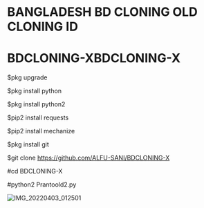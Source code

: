 # BANGLADESH BD CLONING OLD CLONING ID
# BDCLONING-XBDCLONING-X

$pkg upgrade

$pkg install python

$pkg install python2

$pip2 install requests

$pip2 install mechanize

$pkg install git

$git clone
https://github.com/ALFU-SANI/BDCLONING-X

#cd BDCLONING-X

#python2 Prantoold2.py



![IMG_20220403_012501](https://user-images.githubusercontent.com/102530080/161398204-947e2413-df11-48d8-8612-02300e083341.jpg)

